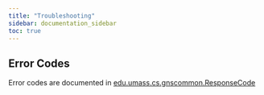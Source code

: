 ```yaml
---
title: "Troubleshooting"
sidebar: documentation_sidebar
toc: true
---
```


## Error Codes
Error codes are documented in [edu.umass.cs.gnscommon.ResponseCode](https://github.com/MobilityFirst/GNS/blob/master/src/edu/umass/cs/gnscommon/ResponseCode.java)
